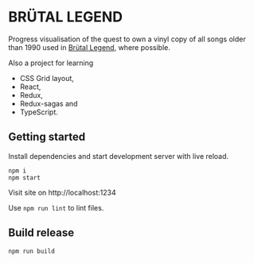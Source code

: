 # BRÜTAL LEGEND

Progress visualisation of the quest to own a vinyl copy of all songs older than 1990 used in [Brütal Legend](https://en.wikipedia.org/wiki/Br%C3%BCtal_Legend), where possible.

Also a project for learning

-   CSS Grid layout,
-   React,
-   Redux,
-   Redux-sagas and
-   TypeScript.

## Getting started

Install dependencies and start development server with live reload.

    npm i
    npm start

Visit site on http://localhost:1234

Use `npm run lint` to lint files.

## Build release

    npm run build
